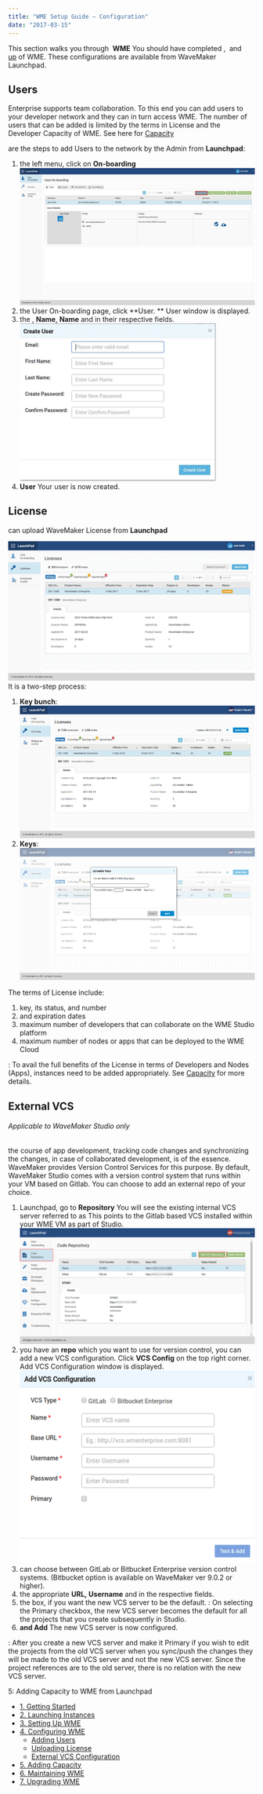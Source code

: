 ```yaml
---
title: "WME Setup Guide – Configuration"
date: "2017-03-15"
---
```


This section walks you through  **WME** You should have completed [](/learn/installation/wme-setup-guide-launch-initialize/#launch-wme), [](/learn/installation/wme-setup-guide-launch-initialize/#initialize-wme) and  [up](/learn/installation/wme-setup-guide-access-setting/#setting-up-wme) of WME. These configurations are available from WaveMaker Launchpad.

## Users

Enterprise supports team collaboration. To this end you can add users to your developer network and they can in turn access WME. The number of users that can be added is limited by the terms in License and the Developer Capacity of WME. See here for [Capacity](/learn/installation/wme-setup-guide-adding-capacity/)

are the steps to add Users to the network by the Admin from **Launchpad**:

1. the left menu, click on **On-boarding** [![](../assets/WME_user1.png)](../assets/WME_user1.png)
2. the User On-boarding page, click **User. ** User window is displayed.
3. the , **Name**, **Name** and in their respective fields. [![](../assets/WME_user2.png)](../assets/WME_user2.png)
4. **User** Your user is now created.

## License

can upload WaveMaker License from **Launchpad**

[![](../assets/WME_license1.png)](../assets/WME_license1.png) It is a two-step process:

1. **Key bunch**: [![](../assets/WME_license1_2.png)](../assets/WME_license1_2.png)
2. **Keys**: [![](../assets/WME_license1_3.png)](../assets/WME_license1_3.png)

The terms of License include:

1. key, its status, and number
2. and expiration dates
3. maximum number of developers that can collaborate on the WME Studio platform
4. maximum number of nodes or apps that can be deployed to the WME Cloud

: To avail the full benefits of the License in terms of Developers and Nodes (Apps), instances need to be added appropriately. See [Capacity](/learn/installation/wme-setup-guide-adding-capacity/) for more details.

## External VCS

###### Applicable to WaveMaker Studio only

the course of app development, tracking code changes and synchronizing the changes, in case of collaborated development, is of the essence. WaveMaker provides Version Control Services for this purpose. By default, WaveMaker Studio comes with a version control system that runs within your VM based on Gitlab. You can choose to add an external repo of your choice.

1. Launchpad, go to **Repository** You will see the existing internal VCS server referred to as This points to the Gitlab based VCS installed within your WME VM as part of Studio. [![](../assets/WME_vcs1.png)](../assets/WME_vcs1.png)
2. you have an **repo** which you want to use for version control, you can add a new VCS configuration. Click **VCS Config** on the top right corner. Add VCS Configuration window is displayed. [![](../assets/WME_vcs2.png)](../assets/WME_vcs2.png)
3. can choose between GitLab or Bitbucket Enterprise version control systems. (Bitbucket option is available on WaveMaker ver 9.0.2 or higher).
4. the appropriate **URL, Username** and in the respective fields.
5. the box, if you want the new VCS server to be the default. : On selecting the Primary checkbox, the new VCS server becomes the default for all the projects that you create subsequently in Studio.
6. **and Add** The new VCS server is now configured.

: After you create a new VCS server and make it Primary if you wish to edit the projects from the old VCS server when you sync/push the changes they will be made to the old VCS server and not the new VCS server. Since the project references are to the old server, there is no relation with the new VCS server.

5: Adding Capacity to WME from Launchpad

- [1\. Getting Started](/learn/installation/wavemaker-enterprise-setup-guide/)
- [2\. Launching Instances](https://www.wavemaker.com/learn/installation/wme-setup-guide-launch-initialize/)
- [3\. Setting Up WME](/learn/installation/wme-setup-guide-access-setting/)
- [4\. Configuring WME](#)
    - [Adding Users](#adding-users)
    - [Uploading License](#uploading-license)
    - [External VCS Configuration](#adding-external-vcs)
- [5\. Adding Capacity](/learn/installation/wme-setup-guide-adding-capacity/)
- [6\. Maintaining WME](/learn/installation/wme-setup-guide-maintenance/)
- [7\. Upgrading WME](/learn/installation/wme-setup-guide-upgrading/)
